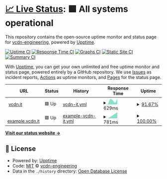 # [📈 Live Status](https://status.vcdn.it): <!--live status--> **🟩 All systems operational**

This repository contains the open-source uptime monitor and status page for [vcdn-engineering](https://status.vcdn.it), powered by [Upptime](https://github.com/upptime/upptime).

[![Uptime CI](https://github.com/koj-co/upptime/workflows/Uptime%20CI/badge.svg)](https://github.com/koj-co/upptime/actions?query=workflow%3A%22Uptime+CI%22)
[![Response Time CI](https://github.com/koj-co/upptime/workflows/Response%20Time%20CI/badge.svg)](https://github.com/koj-co/upptime/actions?query=workflow%3A%22Response+Time+CI%22)
[![Graphs CI](https://github.com/koj-co/upptime/workflows/Graphs%20CI/badge.svg)](https://github.com/koj-co/upptime/actions?query=workflow%3A%22Graphs+CI%22)
[![Static Site CI](https://github.com/koj-co/upptime/workflows/Static%20Site%20CI/badge.svg)](https://github.com/koj-co/upptime/actions?query=workflow%3A%22Static+Site+CI%22)
[![Summary CI](https://github.com/koj-co/upptime/workflows/Summary%20CI/badge.svg)](https://github.com/koj-co/upptime/actions?query=workflow%3A%22Summary+CI%22)

With [Upptime](https://upptime.js.org), you can get your own unlimited and free uptime monitor and status page, powered entirely by a GitHub repository. We use [Issues](https://github.com/vcdn-engineering/status/issues) as incident reports, [Actions](https://github.com/vcdn-engineering/status/actions) as uptime monitors, and [Pages](https://status.vcdn.it) for the status page.

<!--start: status pages-->
<!-- This summary is generated by Upptime (https://github.com/upptime/upptime) -->
<!-- Do not edit this manually, your changes will be overwritten -->
<!-- prettier-ignore -->
| URL | Status | History | Response Time | Uptime |
| --- | ------ | ------- | ------------- | ------ |
| <img alt="" src="https://favicons.githubusercontent.com/vcdn.it" height="13"> [vcdn.it](https://vcdn.it) | 🟩 Up | [vcdn-it.yml](https://github.com/vcdn-engineering/status/commits/master/history/vcdn-it.yml) | <details><summary><img alt="Response time graph" src="./graphs/vcdn-it/response-time-week.png" height="20"> 629ms</summary><br><a href="https://status.vcdn.it/history/vcdn-it"><img alt="Response time 629" src="https://img.shields.io/endpoint?url=https%3A%2F%2Fraw.githubusercontent.com%2Fvcdn-engineering%2Fstatus%2Fmaster%2Fapi%2Fvcdn-it%2Fresponse-time.json"></a><br><a href="https://status.vcdn.it/history/vcdn-it"><img alt="24-hour response time 629" src="https://img.shields.io/endpoint?url=https%3A%2F%2Fraw.githubusercontent.com%2Fvcdn-engineering%2Fstatus%2Fmaster%2Fapi%2Fvcdn-it%2Fresponse-time-day.json"></a><br><a href="https://status.vcdn.it/history/vcdn-it"><img alt="7-day response time 629" src="https://img.shields.io/endpoint?url=https%3A%2F%2Fraw.githubusercontent.com%2Fvcdn-engineering%2Fstatus%2Fmaster%2Fapi%2Fvcdn-it%2Fresponse-time-week.json"></a><br><a href="https://status.vcdn.it/history/vcdn-it"><img alt="30-day response time 629" src="https://img.shields.io/endpoint?url=https%3A%2F%2Fraw.githubusercontent.com%2Fvcdn-engineering%2Fstatus%2Fmaster%2Fapi%2Fvcdn-it%2Fresponse-time-month.json"></a><br><a href="https://status.vcdn.it/history/vcdn-it"><img alt="1-year response time 629" src="https://img.shields.io/endpoint?url=https%3A%2F%2Fraw.githubusercontent.com%2Fvcdn-engineering%2Fstatus%2Fmaster%2Fapi%2Fvcdn-it%2Fresponse-time-year.json"></a></details> | <details><summary><a href="https://status.vcdn.it/history/vcdn-it">91.67%</a></summary><a href="https://status.vcdn.it/history/vcdn-it"><img alt="All-time uptime 91.67%" src="https://img.shields.io/endpoint?url=https%3A%2F%2Fraw.githubusercontent.com%2Fvcdn-engineering%2Fstatus%2Fmaster%2Fapi%2Fvcdn-it%2Fuptime.json"></a><br><a href="https://status.vcdn.it/history/vcdn-it"><img alt="24-hour uptime 91.67%" src="https://img.shields.io/endpoint?url=https%3A%2F%2Fraw.githubusercontent.com%2Fvcdn-engineering%2Fstatus%2Fmaster%2Fapi%2Fvcdn-it%2Fuptime-day.json"></a><br><a href="https://status.vcdn.it/history/vcdn-it"><img alt="7-day uptime 91.67%" src="https://img.shields.io/endpoint?url=https%3A%2F%2Fraw.githubusercontent.com%2Fvcdn-engineering%2Fstatus%2Fmaster%2Fapi%2Fvcdn-it%2Fuptime-week.json"></a><br><a href="https://status.vcdn.it/history/vcdn-it"><img alt="30-day uptime 91.67%" src="https://img.shields.io/endpoint?url=https%3A%2F%2Fraw.githubusercontent.com%2Fvcdn-engineering%2Fstatus%2Fmaster%2Fapi%2Fvcdn-it%2Fuptime-month.json"></a><br><a href="https://status.vcdn.it/history/vcdn-it"><img alt="1-year uptime 91.67%" src="https://img.shields.io/endpoint?url=https%3A%2F%2Fraw.githubusercontent.com%2Fvcdn-engineering%2Fstatus%2Fmaster%2Fapi%2Fvcdn-it%2Fuptime-year.json"></a></details>
| <img alt="" src="https://favicons.githubusercontent.com/example.vcdn.it" height="13"> [example.vcdn.it](https://example.vcdn.it) | 🟩 Up | [example-vcdn-it.yml](https://github.com/vcdn-engineering/status/commits/master/history/example-vcdn-it.yml) | <details><summary><img alt="Response time graph" src="./graphs/example-vcdn-it/response-time-week.png" height="20"> 781ms</summary><br><a href="https://status.vcdn.it/history/example-vcdn-it"><img alt="Response time 781" src="https://img.shields.io/endpoint?url=https%3A%2F%2Fraw.githubusercontent.com%2Fvcdn-engineering%2Fstatus%2Fmaster%2Fapi%2Fexample-vcdn-it%2Fresponse-time.json"></a><br><a href="https://status.vcdn.it/history/example-vcdn-it"><img alt="24-hour response time 781" src="https://img.shields.io/endpoint?url=https%3A%2F%2Fraw.githubusercontent.com%2Fvcdn-engineering%2Fstatus%2Fmaster%2Fapi%2Fexample-vcdn-it%2Fresponse-time-day.json"></a><br><a href="https://status.vcdn.it/history/example-vcdn-it"><img alt="7-day response time 781" src="https://img.shields.io/endpoint?url=https%3A%2F%2Fraw.githubusercontent.com%2Fvcdn-engineering%2Fstatus%2Fmaster%2Fapi%2Fexample-vcdn-it%2Fresponse-time-week.json"></a><br><a href="https://status.vcdn.it/history/example-vcdn-it"><img alt="30-day response time 781" src="https://img.shields.io/endpoint?url=https%3A%2F%2Fraw.githubusercontent.com%2Fvcdn-engineering%2Fstatus%2Fmaster%2Fapi%2Fexample-vcdn-it%2Fresponse-time-month.json"></a><br><a href="https://status.vcdn.it/history/example-vcdn-it"><img alt="1-year response time 781" src="https://img.shields.io/endpoint?url=https%3A%2F%2Fraw.githubusercontent.com%2Fvcdn-engineering%2Fstatus%2Fmaster%2Fapi%2Fexample-vcdn-it%2Fresponse-time-year.json"></a></details> | <details><summary><a href="https://status.vcdn.it/history/example-vcdn-it">100.00%</a></summary><a href="https://status.vcdn.it/history/example-vcdn-it"><img alt="All-time uptime 100.00%" src="https://img.shields.io/endpoint?url=https%3A%2F%2Fraw.githubusercontent.com%2Fvcdn-engineering%2Fstatus%2Fmaster%2Fapi%2Fexample-vcdn-it%2Fuptime.json"></a><br><a href="https://status.vcdn.it/history/example-vcdn-it"><img alt="24-hour uptime 100.00%" src="https://img.shields.io/endpoint?url=https%3A%2F%2Fraw.githubusercontent.com%2Fvcdn-engineering%2Fstatus%2Fmaster%2Fapi%2Fexample-vcdn-it%2Fuptime-day.json"></a><br><a href="https://status.vcdn.it/history/example-vcdn-it"><img alt="7-day uptime 100.00%" src="https://img.shields.io/endpoint?url=https%3A%2F%2Fraw.githubusercontent.com%2Fvcdn-engineering%2Fstatus%2Fmaster%2Fapi%2Fexample-vcdn-it%2Fuptime-week.json"></a><br><a href="https://status.vcdn.it/history/example-vcdn-it"><img alt="30-day uptime 100.00%" src="https://img.shields.io/endpoint?url=https%3A%2F%2Fraw.githubusercontent.com%2Fvcdn-engineering%2Fstatus%2Fmaster%2Fapi%2Fexample-vcdn-it%2Fuptime-month.json"></a><br><a href="https://status.vcdn.it/history/example-vcdn-it"><img alt="1-year uptime 100.00%" src="https://img.shields.io/endpoint?url=https%3A%2F%2Fraw.githubusercontent.com%2Fvcdn-engineering%2Fstatus%2Fmaster%2Fapi%2Fexample-vcdn-it%2Fuptime-year.json"></a></details>

<!--end: status pages-->

[**Visit our status website →**](https://status.vcdn.it)

## 📄 License

- Powered by: [Upptime](https://github.com/upptime/upptime)
- Code: [MIT](./LICENSE) © [vcdn-engineering](https://status.vcdn.it)
- Data in the `./history` directory: [Open Database License](https://opendatacommons.org/licenses/odbl/1-0/)
